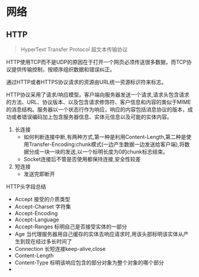# 网络 #


## HTTP ##
>HyperText Transfer Protocol
超文本传输协议

HTTP使用TCP而不是UDP的原因在于打开一个网页必须传送很多数据，而TCP协议提供传输控制，按顺序组织数据和错误纠正。

通过HTTP或者HTTPS协议请求的资源由URL统一资源标识符来标志。

HTTP协议采用了请求/响应模型。客户端向服务器发送一个请求,请求头包含请求的方法、URL、协议版本、以及包含请求修饰符、客户信息和内容的类似于MIME的消息结构。服务器以一个状态行作为响应，响应的内容包括消息协议的版本，成功或者错误编码加上包含服务器信息、实体元信息以及可能的实体内容。


1. 长连接
	- 如何判断连接中断,有两种方式,第一种是利用Content-Length,第二种是使用Transfer-Encoding:chunk模式(一边产生数据一边发送给客户端),将数据分成一块一块的发送,以一个标明长度为0的chunk标志结束。
	- Socket连接后不管是否使用都保持连接,安全性较差
2. 短连接
	- 发送完即断开

HTTP头字段总结

- Accept			接受的介质类型
- Accept-Charset		字符集
- Accept-Encoding
- Accept-Language
- Accept-Ranges		标明自己是否接受实体的一部分
- Age				当代理服务器用自己缓存的实体去响应请求时,用该头部标明该实体从产生到现在经过多长时间了
- Connection		长短连接keep-alive,close
- Content-Length
- Content-Type		标明该响应包含的部分对象为整个对象的哪个部分
- 



